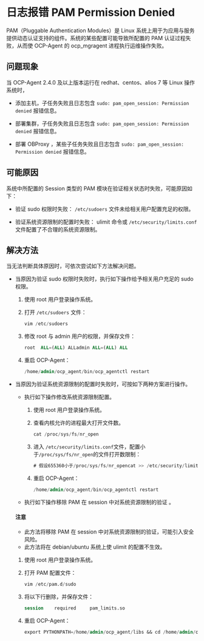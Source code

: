日志报错 PAM Permission Denied
===============================================

PAM（Pluggable Authentication Modules）是 Linux 系统上用于为应用与服务提供动态认证支持的组件。系统的某些配置可能导致所配置的 PAM 认证过程失败，从而使 OCP-Agent 的 ocp_mgragent 进程执行运维操作失败。

问题现象
-------------------------

当 OCP-Agent 2.4.0 及以上版本运行在 redhat、centos、alios 7 等 Linux 操作系统时，

* 添加主机，子任务失败且日志包含 `sudo: pam_open_session: Permission denied` 报错信息。

* 部署集群，子任务失败且日志包含 `sudo: pam_open_session: Permission denied` 报错信息。

* 部署 OBProxy ，某些子任务失败且日志包含 `sudo: pam_open_session: Permission denied` 报错信息。

可能原因
-------------------------

系统中所配置的 Session 类型的 PAM 模块在验证相关状态时失败，可能原因如下：

* 验证 sudo 权限时失败： `/etc/sudoers` 文件未给相关用户配置充足的权限。

* 验证系统资源限制的配置时失败： ulimit 命令或 `/etc/security/limits.conf` 文件配置了不合理的系统资源限制。

解决方法
-------------------------

当无法判断具体原因时，可依次尝试如下方法解决问题。

* 当原因为验证 sudo 权限时失败时，执行如下操作给予相关用户充足的 sudo 权限。

  1. 使用 root 用户登录操作系统。

  2. 打开 `/etc/sudoers` 文件：

     ```sql
     vim /etc/sudoers
     ```

  3. 修改 root 与 admin 用户的权限，并保存文件：

     ```sql
     root  ALL=(ALL) ALLadmin ALL=(ALL) ALL
     ```

  4. 重启 OCP-Agent：

     ```sql
     /home/admin/ocp_agent/bin/ocp_agentctl restart
     ```

<!-- -->

* 当原因为验证系统资源限制的配置时失败时，可按如下两种方案进行操作。

  * 执行如下操作修改系统资源限制配置。

    1. 使用 root 用户登录操作系统。

    2. 查看内核允许的进程最大打开文件数。

       ```sql
       cat /proc/sys/fs/nr_open
       ```

    3. 进入 `/etc/security/limits.conf`文件，配置小于`/proc/sys/fs/nr_open`的文件打开数限制：

       ```sql
       # 假设655360小于/proc/sys/fs/nr_opencat >> /etc/security/limits.conf <<EOF* soft nofile 655360* hard nofile 655360EOF
       ```

    4. 重启 OCP-Agent：

       ```sql
       /home/admin/ocp_agent/bin/ocp_agentctl restart
       ```

  * 执行如下操作移除 PAM 在 session 中对系统资源限制的验证 。

  <main id="notice" type='notice'>
    <h4>注意</h4>
    <ul>
    <li>此方法将移除 PAM 在 session 中对系统资源限制的验证，可能引入安全风险。</li>
    <li>此方法将在 debian/ubuntu 系统上使 ulimit 的配置不生效。</li>
    </ul>
  </main>

    1. 使用 root 用户登录操作系统。

    2. 打开 PAM 配置文件：

       ```sql
       vim /etc/pam.d/sudo
       ```

    3. 将以下行删除，并保存文件：

       ```sql
       session    required     pam_limits.so
       ```

    4. 重启 OCP-Agent：

       ```sql
       export PYTHONPATH=/home/admin/ocp_agent/libs && cd /home/admin/ocp_agent && ./ocp_agentd.py stop basesleep 10export PYTHONPATH=/home/admin/ocp_agent/libs && cd /home/admin/ocp_agent && ./ocp_agentd.py start base
       ```
